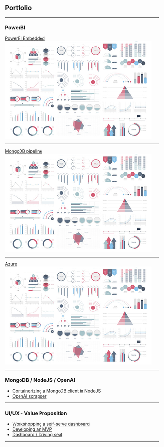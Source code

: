 ## Portfolio

---

### PowerBI

[PowerBI Embedded](/powerbiEmbedded)
<img src="images/dummy_thumbnail.jpg?raw=true"/>

---
[MongoDB pipeline](/pdf/sample_presentation.pdf)
<img src="images/dummy_thumbnail.jpg?raw=true"/>

---
[Azure](http://example.com/)
<img src="images/dummy_thumbnail.jpg?raw=true"/>

---

### MongoDB / NodeJS / OpenAI

- [Containerizing a MongoDB client in NodeJS](http://example.com/)
- [OpenAI scrapper](http://example.com/)

---

### UI/UX - Value Proposition

- [Workshopping a self-serve dashboard](http://example.com/)
- [Developing an MVP](http://example.com/)
- [Dashboard / Driving seat](http://example.com/)



---
<!-- <p style="font-size:11px">Page template forked from <a href="https://github.com/evanca/quick-portfolio">evanca</a></p> -->
